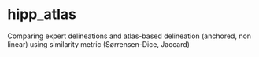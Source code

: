 # hipp_atlas
Comparing expert delineations and atlas-based delineation (anchored, non linear) using similarity metric (Sørrensen-Dice, Jaccard)
